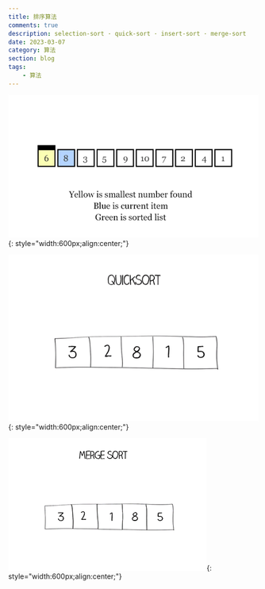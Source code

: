 ```yaml
---
title: 排序算法
comments: true
description: selection-sort · quick-sort · insert-sort · merge-sort
date: 2023-03-07
category: 算法
section: blog
tags:
    - 算法
---
```


![](./img/selection-sort.gif){: style="width:600px;align:center;"}

![](./img/quicksort.gif){: style="width:600px;align:center;"}

![](./img/mergesort.gif){: style="width:600px;align:center;"}
